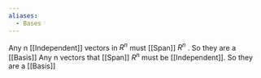 ```yaml
---
aliases:
  - Bases
---
```

Any n [[Independent]] vectors in $R^n$ must [[Span]] $R^n$ . So they are a [[Basis]] 
Any n vectors that [[Span]] $R^n$ must be [[Independent]]. So they are a [[Basis]]